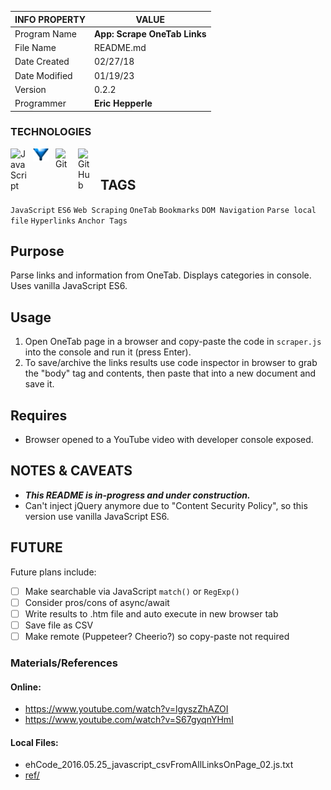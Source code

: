 | INFO PROPERTY | VALUE                                  |
| ------------- | -------------------------------------- |
| Program Name  | **App: Scrape OneTab Links** |
| File Name     | README.md                              |
| Date Created  | 02/27/18                               |
| Date Modified | 01/19/23                               |
| Version       | 0.2.2                                  |
| Programmer    | **Eric Hepperle**                      |

### TECHNOLOGIES

<img align="left" alt="JavaScript" title="JavaScript" width="26px" src="https://cdn.jsdelivr.net/gh/devicons/devicon/icons/javascript/javascript-original.svg" style="padding-right:10px;" />

<img align="left" alt="JavaScript" title="JavaScript" width="26px" src="./img/logoPic_onetab_02.png" style="padding-right:10px;" />

<img align="left" alt="Git" title="Git" width="26px" src="https://cdn.jsdelivr.net/gh/devicons/devicon/icons/git/git-original.svg" style="padding-right:10px;" />

<img align="left" alt="GitHub" title="GitHub" width="26px" src="https://user-images.githubusercontent.com/3369400/139448065-39a229ba-4b06-434b-bc67-616e2ed80c8f.png" style="padding-right:10px;" />

<br>

## TAGS

`JavaScript` `ES6` `Web Scraping` `OneTab` `Bookmarks` `DOM Navigation` `Parse local file` `Hyperlinks` `Anchor Tags`

## Purpose

Parse links and information from OneTab. Displays categories in console. Uses vanilla JavaScript ES6.

## Usage

1. Open OneTab page in a browser and copy-paste the code in `scraper.js` into the console and run it (press Enter).
2. To save/archive the links results use code inspector in browser to grab the "body" tag and contents, then paste that into a new document and save it.

## Requires

* Browser opened to a YouTube video with developer console exposed.

## NOTES & CAVEATS

* _**_This README is in-progress and under construction._**_
* Can't	inject jQuery anymore due to "Content Security Policy", so this version use vanilla JavaScript ES6.

## FUTURE

Future plans include:

- [ ] Make searchable via JavaScript `match()` or `RegExp()`
- [ ] Consider pros/cons of async/await
- [ ] Write results to .htm file and auto execute in new browser tab
- [ ] Save file as CSV
- [ ] Make remote (Puppeteer? Cheerio?) so copy-paste not required
    
### Materials/References

#### Online:

- https://www.youtube.com/watch?v=lgyszZhAZOI
- https://www.youtube.com/watch?v=S67gyqnYHmI

#### Local Files:

- ehCode_2016.05.25_javascript_csvFromAllLinksOnPage_02.js.txt
- [ref/](./ref/)